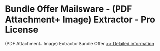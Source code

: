 # Bundle Offer Mailsware - (PDF Attachment+ Image) Extractor - Pro License
(PDF Attachment+ Image) Extractor Bundle Offer
[>> Detailed information](https://secure.shareit.com/shareit/product.html?productid=300998530&affiliateid=200057808)